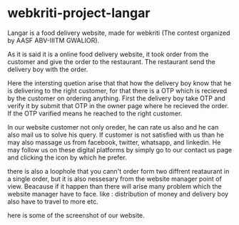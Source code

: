 # webkriti-project-langar
Langar is a food delivery website, made for webkriti (The contest organized by AASF ABV-IIITM GWALIOR).

As it is said it is a online food delivery website, it took order from the customer and give the order to the restaurant. The restaurant send the delivery boy with the order.

Here the intersting quetion arise that that how the delivery boy know that he is delivering to the right customer, for that there is a OTP 
which is recieved by the customer on ordering anything. First the delivery boy take OTP and verify it by submit that OTP in the owner page where he recieved the order. If the OTP varified means he reached to the right customer.

In our website customer not only oreder, he can rate us also and he can also mail us to solve his query.
If customer is not satisfied with us than he may also massage us from facebook, twitter, whatsapp, and linkedin. He may follow us on these digital platforms by simply go to our contact us page and clicking the icon by which he prefer.

there is also a loophole that you cann't order form two diffrent reataurant in a single order, but it is also nessesary from the website manager point of view. Beacause if it happen than there will arise many problem which the website manager have to face. like : distribution of money and delivery boy also have to travel to more etc.

here is some of the screenshot of our website. 






